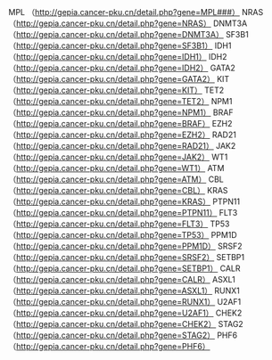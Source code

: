 MPL （http://gepia.cancer-pku.cn/detail.php?gene=MPL###）
NRAS （http://gepia.cancer-pku.cn/detail.php?gene=NRAS）
DNMT3A （http://gepia.cancer-pku.cn/detail.php?gene=DNMT3A）
SF3B1 （http://gepia.cancer-pku.cn/detail.php?gene=SF3B1）
IDH1 （http://gepia.cancer-pku.cn/detail.php?gene=IDH1）
IDH2 （http://gepia.cancer-pku.cn/detail.php?gene=IDH2）
GATA2 （http://gepia.cancer-pku.cn/detail.php?gene=GATA2）
KIT （http://gepia.cancer-pku.cn/detail.php?gene=KIT）
TET2 （http://gepia.cancer-pku.cn/detail.php?gene=TET2）
NPM1 （http://gepia.cancer-pku.cn/detail.php?gene=NPM1）
BRAF （http://gepia.cancer-pku.cn/detail.php?gene=BRAF）
EZH2 （http://gepia.cancer-pku.cn/detail.php?gene=EZH2）
RAD21 （http://gepia.cancer-pku.cn/detail.php?gene=RAD21）
JAK2 （http://gepia.cancer-pku.cn/detail.php?gene=JAK2）
WT1 （http://gepia.cancer-pku.cn/detail.php?gene=WT1）
ATM （http://gepia.cancer-pku.cn/detail.php?gene=ATM）
CBL （http://gepia.cancer-pku.cn/detail.php?gene=CBL）
KRAS （http://gepia.cancer-pku.cn/detail.php?gene=KRAS）
PTPN11 （http://gepia.cancer-pku.cn/detail.php?gene=PTPN11）
FLT3 （http://gepia.cancer-pku.cn/detail.php?gene=FLT3）
TP53 （http://gepia.cancer-pku.cn/detail.php?gene=TP53）
PPM1D （http://gepia.cancer-pku.cn/detail.php?gene=PPM1D）
SRSF2 （http://gepia.cancer-pku.cn/detail.php?gene=SRSF2）
SETBP1 （http://gepia.cancer-pku.cn/detail.php?gene=SETBP1）
CALR （http://gepia.cancer-pku.cn/detail.php?gene=CALR）
ASXL1 （http://gepia.cancer-pku.cn/detail.php?gene=ASXL1）
RUNX1 （http://gepia.cancer-pku.cn/detail.php?gene=RUNX1）
U2AF1 （http://gepia.cancer-pku.cn/detail.php?gene=U2AF1）
CHEK2 （http://gepia.cancer-pku.cn/detail.php?gene=CHEK2）
STAG2 （http://gepia.cancer-pku.cn/detail.php?gene=STAG2）
PHF6 （http://gepia.cancer-pku.cn/detail.php?gene=PHF6）
